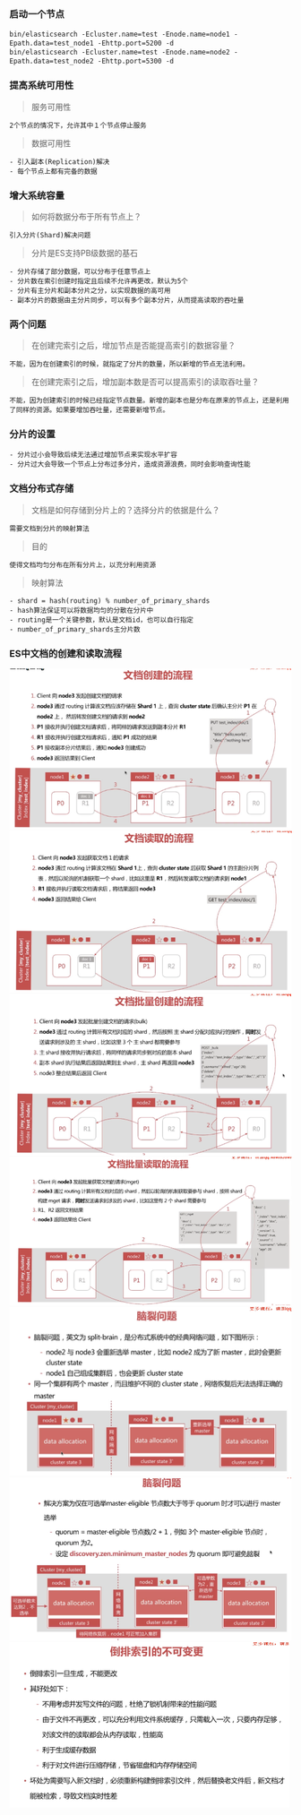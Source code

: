 ### 启动一个节点
```
bin/elasticsearch -Ecluster.name=test -Enode.name=node1 -Epath.data=test_node1 -Ehttp.port=5200 -d
bin/elasticsearch -Ecluster.name=test -Enode.name=node2 -Epath.data=test_node2 -Ehttp.port=5300 -d
```

### 提高系统可用性
> 服务可用性
```
2个节点的情况下，允许其中１个节点停止服务
```
> 数据可用性
```
- 引入副本(Replication)解决
- 每个节点上都有完备的数据
```

### 增大系统容量
> 如何将数据分布于所有节点上？
```
引入分片(Shard)解决问题
```
> 分片是ES支持PB级数据的基石
```
- 分片存储了部分数据，可以分布于任意节点上
- 分片数在索引创建时指定且后续不允许再更改，默认为5个
- 分片有主分片和副本分片之分，以实现数据的高可用
- 副本分片的数据由主分片同步，可以有多个副本分片，从而提高读取的吞吐量
```

### 两个问题
> 在创建完索引之后，增加节点是否能提高索引的数据容量？
````
不能，因为在创建索引的时候，就指定了分片的数量，所以新增的节点无法利用。
````
> 在创建完索引之后，增加副本数是否可以提高索引的读取吞吐量？
```
不能，因为创建索引的时候已经指定节点数量。新增的副本也是分布在原来的节点上，还是利用了同样的资源。如果要增加吞吐量，还需要新增节点。
```

### 分片的设置
```
- 分片过小会导致后续无法通过增加节点来实现水平扩容
- 分片过大会导致一个节点上分布过多分片，造成资源浪费，同时会影响查询性能
```

### 文档分布式存储
> 文档是如何存储到分片上的？选择分片的依据是什么？
```
需要文档到分片的映射算法 
```
> 目的
```
使得文档均匀分布在所有分片上，以充分利用资源
```
> 映射算法
```
- shard = hash(routing) % number_of_primary_shards
- hash算法保证可以将数据均匀的分散在分片中
- routing是一个关键参数，默认是文档id，也可以自行指定
- number_of_primary_shards主分片数
```

### ES中文档的创建和读取流程
![单个文档创建流程](https://github.com/spontaneously5201314/ELK/blob/master/src/doc/img/cluster/01_create_document.png)
![单个文档读取流程](https://github.com/spontaneously5201314/ELK/blob/master/src/doc/img/cluster/02_read_document.png)
![文档批量创建流程](https://github.com/spontaneously5201314/ELK/blob/master/src/doc/img/cluster/03_bulk_create_document.png)
![文档批量读取流程](https://github.com/spontaneously5201314/ELK/blob/master/src/doc/img/cluster/04_bulk_read_document.png)
![脑裂问题](https://github.com/spontaneously5201314/ELK/blob/master/src/doc/img/cluster/05_split_brain.png)
![脑裂问题的解决方案](https://github.com/spontaneously5201314/ELK/blob/master/src/doc/img/cluster/06_solution_of_split_brain.png)
![倒排索引的不可变更](https://github.com/spontaneously5201314/ELK/blob/master/src/doc/img/cluster/07_Invariability%20of%20inverted%20index.png)